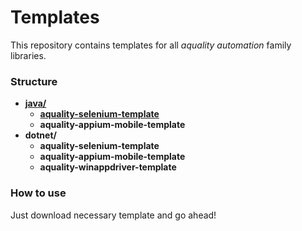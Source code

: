 # Templates

This repository contains templates for all *aquality automation* family libraries.

### Structure

- [**java/**](./java)
  - [**aquality-selenium-template**](./java/aquality-selenium-template)
  - **aquality-appium-mobile-template**
- **dotnet/**
  - **aquality-selenium-template**
  - **aquality-appium-mobile-template**
  - **aquality-winappdriver-template**

### How to use

Just download necessary template and go ahead!
